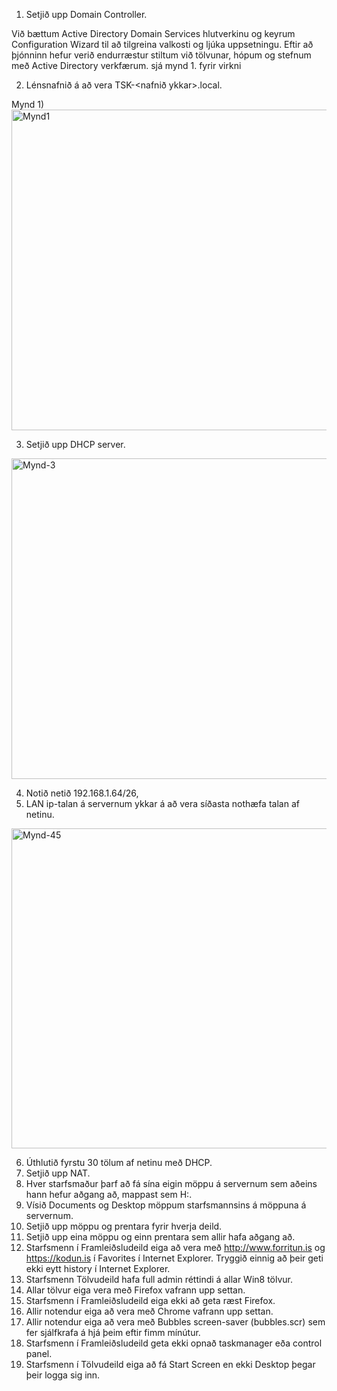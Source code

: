 
1.	Setjið upp Domain Controller.

Við bættum Active Directory Domain Services hlutverkinu og keyrum Configuration Wizard til að tilgreina valkosti og ljúka uppsetningu. Eftir að þjónninn hefur verið endurræstur stiltum við tölvunar, hópum og stefnum með Active Directory verkfærum.
sjá mynd 1. fyrir virkni
    
2.	Lénsnafnið á að vera TSK-<nafnið ykkar>.local. 



Mynd 1)
<img width="513" alt="Mynd1" src="https://github.com/5Kall/Verkefni3/assets/89195445/b3823007-3e42-49e0-8329-d74125d056fc">


3.	Setjið upp DHCP server.


<img width="513" alt="Mynd-3" src="https://github.com/5Kall/Verkefni3/assets/89195445/5861b5b9-ab6b-4775-acf9-1c380a5e04be">

4.	Notið netið 192.168.1.64/26,
5.	LAN ip-talan á servernum ykkar á að vera síðasta nothæfa talan af netinu.


<img width="512" alt="Mynd-45" src="https://github.com/5Kall/Verkefni3/assets/89195445/a9a6d832-e83d-4a2c-96c2-2252b35351d4">


   
6.	Úthlutið fyrstu 30 tölum af netinu með DHCP.  
7.	Setjið upp NAT.
8.	Hver starfsmaður þarf að fá sína eigin möppu á servernum sem aðeins hann hefur aðgang að, mappast sem H:.
9.	Vísið Documents og Desktop möppum starfsmannsins á möppuna á servernum.
10.	Setjið upp möppu og prentara fyrir hverja deild.
11.	Setjið upp eina möppu og einn prentara sem allir hafa aðgang að. 
12.	Starfsmenn í Framleiðsludeild eiga að vera með http://www.forritun.is og https://kodun.is í Favorites í Internet Explorer. Tryggið einnig að þeir geti ekki eytt history í Internet Explorer.
14.	Starfsmenn Tölvudeild hafa full admin réttindi á allar Win8 tölvur.
15.	Allar tölvur eiga vera með Firefox vafrann upp settan. 
16.	Starfsmenn í Framleiðsludeild eiga ekki að geta ræst Firefox.
17.	Allir notendur eiga að vera með Chrome vafrann upp settan.
18.	Allir notendur eiga að vera með Bubbles screen-saver (bubbles.scr) sem fer sjálfkrafa á hjá þeim eftir fimm mínútur.
19.	Starfsmenn í Framleiðsludeild geta ekki opnað taskmanager eða control panel.
20.	Starfsmenn í Tölvudeild eiga að fá Start Screen en ekki Desktop þegar þeir logga sig inn.
 
